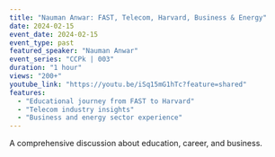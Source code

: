 ```yaml
---
title: "Nauman Anwar: FAST, Telecom, Harvard, Business & Energy"
date: 2024-02-15
event_date: 2024-02-15
event_type: past
featured_speaker: "Nauman Anwar"
event_series: "CCPk | 003"
duration: "1 hour"
views: "200+"
youtube_link: "https://youtu.be/iSq15mG1hTc?feature=shared"
features:
  - "Educational journey from FAST to Harvard"
  - "Telecom industry insights"
  - "Business and energy sector experience"
---
```


A comprehensive discussion about education, career, and business. 